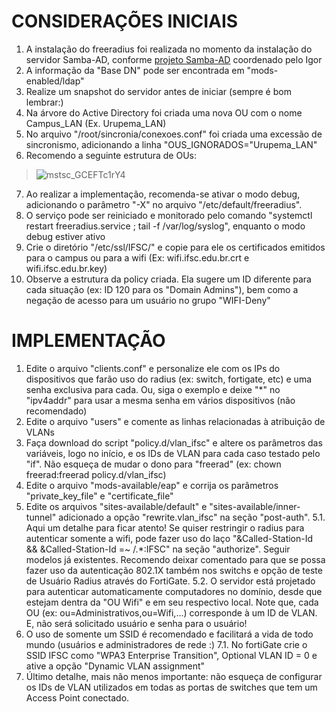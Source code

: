 # CONSIDERAÇÕES INICIAIS

1. A instalação do freeradius foi realizada no momento da instalação do servidor Samba-AD, conforme [projeto Samba-AD](https://git.ifsc.edu.br/ctic/cte/samba4/samba4-ad "Samba-AD IFSC") coordenado pelo Igor
2. A informação da "Base DN" pode ser encontrada em "mods-enabled/ldap"
3. Realize um snapshot do servidor antes de iniciar (sempre é bom lembrar:)
4. Na árvore do Active Directory foi criada uma nova OU com o nome Campus_LAN (Ex. Urupema_LAN)
5. No arquivo "/root/sincronia/conexoes.conf" foi criada uma excessão de sincronismo, adicionando a linha "OUS_IGNORADOS="Urupema_LAN"
6. Recomendo a seguinte estrutura de OUs:
> ![mstsc_GCEFTc1rY4](https://github.com/verzeletti/freeradius/assets/23221957/c68d673b-3c3e-4e1a-a14b-4a72e77a3def)
7. Ao realizar a implementação, recomenda-se ativar o modo debug, adicionando o parâmetro "-X" no arquivo "/etc/default/freeradius".
8. O serviço pode ser reiniciado e monitorado pelo comando "systemctl restart freeradius.service ; tail -f /var/log/syslog", enquanto o modo debug estiver ativo
9. Crie o diretório "/etc/ssl/IFSC/" e copie para ele os certificados emitidos para o campus ou para a wifi (Ex: wifi.ifsc.edu.br.crt  e wifi.ifsc.edu.br.key)
10. Observe a estrutura da policy criada. Ela sugere um ID diferente para cada situação (ex: ID 120 para os "Domain Admins"), bem como a negação de acesso para um usuário no grupo "WIFI-Deny"


# IMPLEMENTAÇÃO

1. Edite o arquivo "clients.conf" e personalize ele com os IPs do dispositivos que farão uso do radius (ex: switch, fortigate, etc) e uma senha exclusiva para cada. Ou, siga o exemplo e deixe "*" no "ipv4addr" para usar a mesma senha em vários dispositivos (não recomendado)
2. Edite o arquivo "users" e comente as linhas relacionadas à atribuição de VLANs
3. Faça download do script "policy.d/vlan_ifsc" e altere os parâmetros das variáveis, logo no início, e os IDs de VLAN para cada caso testado pelo "if". Não esqueça de mudar o dono para "freerad" (ex: chown freerad:freerad policy.d/vlan_ifsc)
4. Edite o arquivo "mods-available/eap" e corrija os parâmetros "private_key_file" e "certificate_file"
5. Edite os arquivos "sites-available/default" e "sites-available/inner-tunnel" adicionado a opção "rewrite.vlan_ifsc" na seção "post-auth".
 5.1. Aqui um detalhe para ficar atento! Se quiser restringir o radius para autenticar somente a wifi, pode fazer uso do laço "&Called-Station-Id && &Called-Station-Id =~ /.*:IFSC" na seção "authorize". Seguir modelos já existentes. Recomendo deixar comentado para que se possa fazer uso da autenticação 802.1X também nos switchs e opção de teste de Usuário Radius através do FortiGate.
 5.2. O servidor está projetado para autenticar automaticamente computadores no domínio, desde que estejam dentra da "OU Wifi" e em seu respectivo local. Note que, cada OU (ex: ou=Administrativos,ou=Wifi,...) corresponde à um ID de VLAN. E, não será solicitado usuário e senha para o usuário!
7. O uso de somente um SSID é recomendado e facilitará a vida de todo mundo (usuários e administradores de rede :)
 7.1. No fortiGate crie o SSID IFSC como "WPA3 Enterprise Transition", Optional VLAN ID = 0 e ative a opção "Dynamic VLAN assignment"  
9. Último detalhe, mais não menos importante: não esqueça de configurar os IDs de VLAN utilizados em todas as portas de switches que tem um Access Point conectado.
